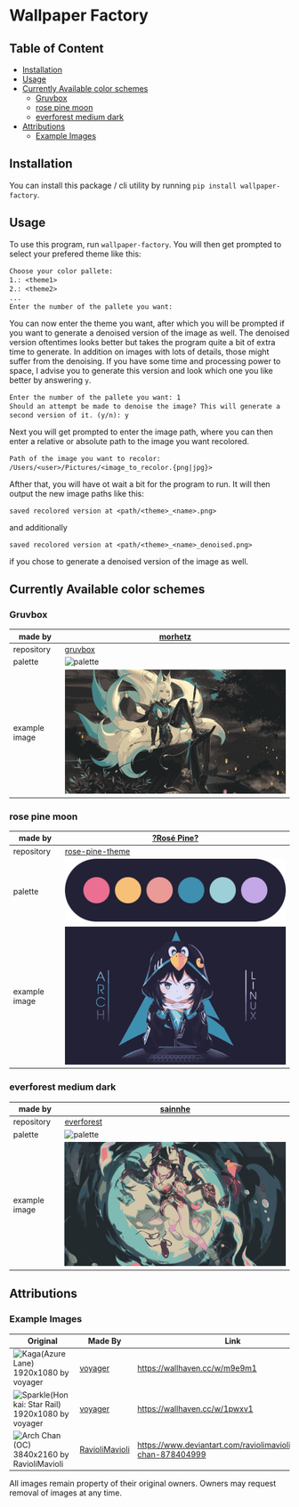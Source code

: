 # Wallpaper Factory

## Table of Content

-   [Installation](#Installation)
-   [Usage](#Usage)
-   [Currently Available color schemes](#Currently-Available-color-schemes)
    -   [Gruvbox](#Gruvbox)
    -   [rose pine moon](#rose-pine-moon)
    -   [everforest medium dark](#everforest-medium-dark)
-   [Attributions](#Attributions)
    -   [Example Images](#Example-Images)

## Installation

You can install this package / cli utility by running `pip install wallpaper-factory`.

## Usage

To use this program, run `wallpaper-factory`. You will then get prompted to select your prefered theme like this:

```
Choose your color pallete:
1.: <theme1>
2.: <theme2>
...
Enter the number of the pallete you want:
```

You can now enter the theme you want, after which you will be prompted if you want to generate a denoised version of the image as well. The denoised version oftentimes looks better but takes the program quite a bit of extra time to generate. In addition on images with lots of details, those might suffer from the denoising. If you have some time and processing power to space, I advise you to generate this version and look which one you like better by answering `y`.

```
Enter the number of the pallete you want: 1
Should an attempt be made to denoise the image? This will generate a second version of it. (y/n): y
```

Next you will get prompted to enter the image path, where you can then enter a relative or absolute path to the image you want recolored.

```
Path of the image you want to recolor: /Users/<user>/Pictures/<image_to_recolor.{png|jpg}>
```

Afther that, you will have ot wait a bit for the program to run. It will then output the new image paths like this:

```
saved recolored version at <path/<theme>_<name>.png>
```

and additionally

```
saved recolored version at <path/<theme>_<name>_denoised.png>
```

if you chose to generate a denoised version of the image as well.

## Currently Available color schemes

### Gruvbox

| made by       | [morhetz](https://github.com/morhetz)                                                                                                                                                     |
| ------------- | ----------------------------------------------------------------------------------------------------------------------------------------------------------------------------------------- |
| repository    | [gruvbox](https://github.com/morhetz/gruvbox)                                                                                                                                             |
| palette       | ![palette](https://camo.githubusercontent.com/72015eab40bd7a696e2802810d7519480d51a2fba75f0f873dc23b990eb860f8/687474703a2f2f692e696d6775722e636f6d2f776136363678672e706e67)              |
| example image | ![./assets/gruvbox/gruvbox_dark_medium_wallhaven-m9e9m1.png](https://raw.githubusercontent.com/TheBaum123/wallpaper-factory/main/assets/gruvbox/gruvbox_dark_medium_wallhaven-m9e9m1.png) |

### rose pine moon

| made by       | [?Rosé Pine?](https://rosepinetheme.com/)                                                                                  |
| ------------- | -------------------------------------------------------------------------------------------------------------------------- |
| repository    | [rose-pine-theme](https://github.com/rose-pine/rose-pine-theme)                                                            |
| palette       | ![palette](https://raw.githubusercontent.com/rose-pine/rose-pine-theme/main/assets/palette-moon.png)                       |
| example image | ![./assets/rose_pine_moon/rose_pine_moon_arch_denoised.png](https://raw.githubusercontent.com/TheBaum123/wallpaper-factory/main/assets/rose_pine_moon/rose_pine_moon_arch_denoised.png) |

### everforest medium dark

| made by       | [sainnhe](https://github.com/sainnhe)                                                                                                                                                                                         |
| ------------- | ----------------------------------------------------------------------------------------------------------------------------------------------------------------------------------------------------------------------------- |
| repository    | [everforest](https://github.com/sainnhe/everforest)                                                                                                                                                                           |
| palette       | ![palette](https://user-images.githubusercontent.com/58662350/214382352-cd7a4f63-e6ef-4575-82c0-a8b72aa37c0c.png)                                                                                                             |
| example image | ![./assets/everforest_dark_medium/everforest_dark_medium_wallhaven-1pwxv1.png](https://raw.githubusercontent.com/TheBaum123/wallpaper-factory/main/assets/everforest_dark_medium/everforest_dark_medium_wallhaven-1pwxv1.png) |

## Attributions

### Example Images

| Original                                                                                                                                                                                                                                                                                                                                                                                                                                                                                                                                                                                                                                                                                                                                                        | Made By                                                      | Link                                                              |
| --------------------------------------------------------------------------------------------------------------------------------------------------------------------------------------------------------------------------------------------------------------------------------------------------------------------------------------------------------------------------------------------------------------------------------------------------------------------------------------------------------------------------------------------------------------------------------------------------------------------------------------------------------------------------------------------------------------------------------------------------------------- | ------------------------------------------------------------ | ----------------------------------------------------------------- |
| ![Kaga(Azure Lane) 1920x1080 by voyager](https://w.wallhaven.cc/full/m9/wallhaven-m9e9m1.png)                                                                                                                                                                                                                                                                                                                                                                                                                                                                                                                                                                                                                                                                   | [voyager](https://wallhaven.cc/user/voyager)                 | https://wallhaven.cc/w/m9e9m1                                     |
| ![Sparkle(Honkai: Star Rail) 1920x1080 by voyager](https://w.wallhaven.cc/full/1p/wallhaven-1pwxv1.png)                                                                                                                                                                                                                                                                                                                                                                                                                                                                                                                                                                                                                                                         | [voyager](https://wallhaven.cc/user/voyager)                 | https://wallhaven.cc/w/1pwxv1                                     |
| ![Arch Chan (OC) 3840x2160 by RavioliMavioli](https://images-wixmp-ed30a86b8c4ca887773594c2.wixmp.com/f/dc42d389-b579-448b-a3cb-5e3c91516635/deiz9mv-a855d87e-88ce-48c0-8349-f533524424c7.png/v1/fill/w_1192,h_670,q_70,strp/arch_chan_by_raviolimavioli_deiz9mv-pre.jpg?token=eyJ0eXAiOiJKV1QiLCJhbGciOiJIUzI1NiJ9.eyJzdWIiOiJ1cm46YXBwOjdlMGQxODg5ODIyNjQzNzNhNWYwZDQxNWVhMGQyNmUwIiwiaXNzIjoidXJuOmFwcDo3ZTBkMTg4OTgyMjY0MzczYTVmMGQ0MTVlYTBkMjZlMCIsIm9iaiI6W1t7ImhlaWdodCI6Ijw9MjE2MCIsInBhdGgiOiJcL2ZcL2RjNDJkMzg5LWI1NzktNDQ4Yi1hM2NiLTVlM2M5MTUxNjYzNVwvZGVpejltdi1hODU1ZDg3ZS04OGNlLTQ4YzAtODM0OS1mNTMzNTI0NDI0YzcucG5nIiwid2lkdGgiOiI8PTM4NDAifV1dLCJhdWQiOlsidXJuOnNlcnZpY2U6aW1hZ2Uub3BlcmF0aW9ucyJdfQ.bdQYUHMDNZtEYjlfkhMp2Z_x6yIHDFhUEjNyCBdrcPM) | [RavioliMavioli](https://www.deviantart.com/raviolimavioli/) | https://www.deviantart.com/raviolimavioli/art/Arch-chan-878404999 |

All images remain property of their original owners. Owners may request removal of images at any time.
